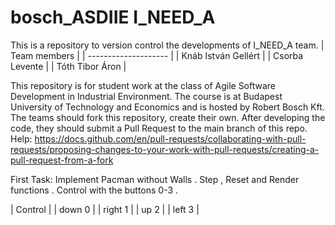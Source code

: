 # bosch_ASDIIE I_NEED_A
This is a repository to version control the developments of I_NEED_A team.
|      Team members    |
| -------------------- |
| Knáb István Gellért  |
| Csorba Levente       |
| Tóth Tibor Áron      |

This repository is for student work at the class of Agile Software Development in Industrial Environment.
The course is at Budapest University of Technology and Economics and is hosted by Robert Bosch Kft.
The teams should fork this repository, create their own. After developing the code, they should submit a Pull Request to the main branch of this repo.
Help: https://docs.github.com/en/pull-requests/collaborating-with-pull-requests/proposing-changes-to-your-work-with-pull-requests/creating-a-pull-request-from-a-fork

First Task: Implement Pacman without Walls . Step , Reset and Render functions . Control with the buttons 0-3 . 

|   Control   |
|  down     0 |
|  right    1 |
|  up       2 |
|  left     3 |
